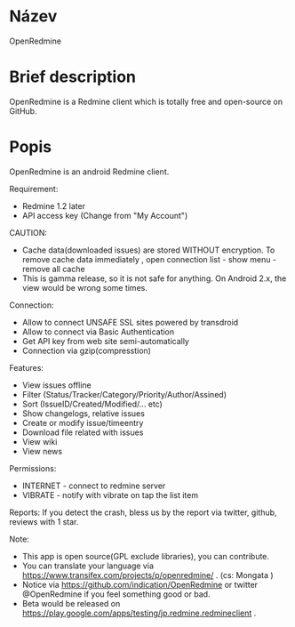 Název
===========
OpenRedmine

Brief description
===========
OpenRedmine is a Redmine client which is totally free and open-source on GitHub.

Popis
==========
OpenRedmine is an android Redmine client.

Requirement:
* Redmine 1.2 later
* API access key (Change from "My Account")

CAUTION:
* Cache data(downloaded issues) are stored WITHOUT encryption. To remove cache data immediately , open connection list - show menu - remove all cache 
* This is gamma release, so it is not safe for anything. On Android 2.x, the view would be wrong some times.

Connection:
* Allow to connect UNSAFE SSL sites powered by transdroid
* Allow to connect via Basic Authentication
* Get API key from web site semi-automatically
* Connection via gzip(compresstion)

Features:
* View issues offline
* Filter (Status/Tracker/Category/Priority/Author/Assined)
* Sort (IssueID/Created/Modified/... etc)
* Show changelogs, relative issues
* Create or modify issue/timeentry
* Download file related with issues
* View wiki
* View news

Permissions:
* INTERNET - connect to redmine server
* VIBRATE - notify with vibrate on tap the list item

Reports:
If you detect the crash, bless us by the report via twitter, github, reviews with 1 star.

Note:
* This app is open source(GPL exclude libraries), you can contribute.
* You can translate your language via https://www.transifex.com/projects/p/openredmine/ . (cs: Mongata )
* Notice via https://github.com/indication/OpenRedmine or twitter @OpenRedmine if you feel something good or bad.
* Beta would be released on https://play.google.com/apps/testing/jp.redmine.redmineclient .